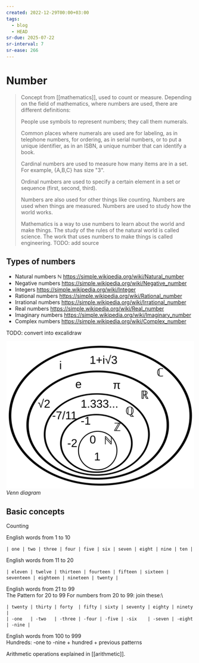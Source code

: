```yaml
---
created: 2022-12-29T00:00+03:00
tags:
  - blog
  - HEAD
sr-due: 2025-07-22
sr-interval: 7
sr-ease: 266
---
```


# Number

> Concept from [[mathematics]], used to count or measure. Depending on the field of mathematics, where numbers are used, there are different definitions:
>
> People use symbols to represent numbers; they call them numerals.
>
> Common places where numerals are used are for labeling, as in telephone numbers, for ordering, as in serial numbers, or to put a unique identifier, as in an ISBN, a unique number that can identify a book.
>
> Cardinal numbers are used to measure how many items are in a set. For example, {A,B,C} has size "3".
>
> Ordinal numbers are used to specify a certain element in a set or sequence (first, second, third).
>
> Numbers are also used for other things like counting. Numbers are used when things are measured. Numbers are used to study how the world works.
>
> Mathematics is a way to use numbers to learn about the world and make things. The study of the rules of the natural world is called science. The work that uses numbers to make things is called engineering. TODO: add source

## Types of numbers

- Natural numbers $\mathbb{N}$ https://simple.wikipedia.org/wiki/Natural_number
- Negative numbers https://simple.wikipedia.org/wiki/Negative_number
- Integers https://simple.wikipedia.org/wiki/Integer
- Rational numbers https://simple.wikipedia.org/wiki/Rational_number
- Irrational numbers https://simple.wikipedia.org/wiki/Irrational_number
- Real numbers https://simple.wikipedia.org/wiki/Real_number
- Imaginary numbers https://simple.wikipedia.org/wiki/Imaginary_number
- Complex numbers https://simple.wikipedia.org/wiki/Complex_number

TODO: convert into excalidraw

![Number](img/NumberSetinC.svg)\
_Venn diagram_

## Basic concepts

Counting

English words from 1 to 10
<br class="f">
```
| one | two | three | four | five | six | seven | eight | nine | ten |
```

English words from 11 to 20
<br class="f">
```
| eleven | twelve | thirteen | fourteen | fifteen | sixteen | seventeen | eighteen | nineteen | twenty |
```

English words from 21 to 99
<br class="f">
The Pattern for 20 to 99 For numbers from 20 to 99: join these:\

```
| twenty | thirty | forty  | fifty | sixty | seventy | eighty | ninety |
| -one   | -two   | -three | -four | -five | -six    | -seven | -eight | -nine |
```

English words from 100 to 999
<br class="f">
Hundreds: -one to -nine + hundred + previous patterns

Arithmetic operations explained in [[arithmetic]].

